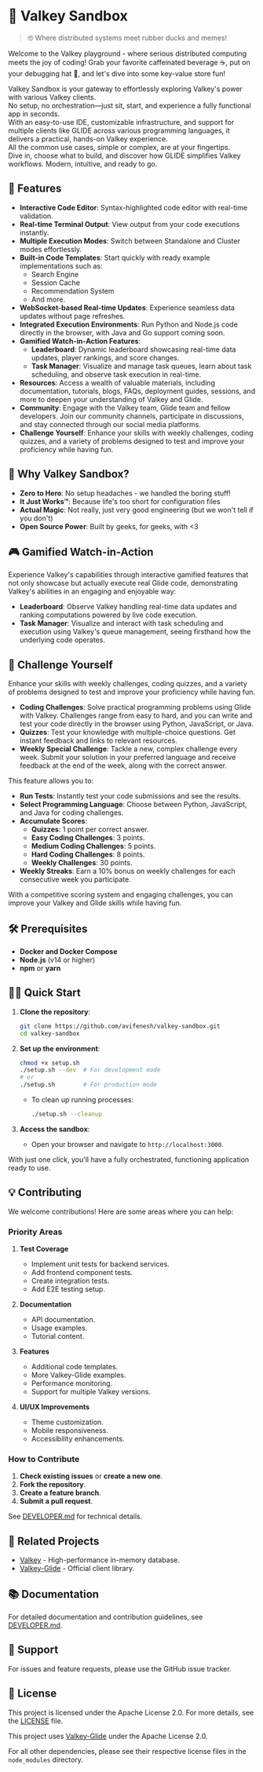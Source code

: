 # 🚀 Valkey Sandbox

> 🤓 Where distributed systems meet rubber ducks and memes!

Welcome to the Valkey playground - where serious distributed computing meets the joy of coding! Grab your favorite caffeinated beverage ☕, put on your debugging hat 🎩, and let's dive into some key-value store fun!

Valkey Sandbox is your gateway to effortlessly exploring Valkey's power with various Valkey clients.  
No setup, no orchestration—just sit, start, and experience a fully functional app in seconds.  
With an easy-to-use IDE, customizable infrastructure, and support for multiple clients like GLIDE across various programming languages, it delivers a practical, hands-on Valkey experience.  
All the common use cases, simple or complex, are at your fingertips.  
Dive in, choose what to build, and discover how GLIDE simplifies Valkey workflows. Modern, intuitive, and ready to go.

## 🚀 Features

- **Interactive Code Editor**: Syntax-highlighted code editor with real-time validation.
- **Real-time Terminal Output**: View output from your code executions instantly.
- **Multiple Execution Modes**: Switch between Standalone and Cluster modes effortlessly.
- **Built-in Code Templates**: Start quickly with ready example implementations such as:
  - Search Engine
  - Session Cache
  - Recommendation System
  - And more.
- **WebSocket-based Real-time Updates**: Experience seamless data updates without page refreshes.
- **Integrated Execution Environments**: Run Python and Node.js code directly in the browser, with Java and Go support coming soon.
- **Gamified Watch-in-Action Features**:
  - **Leaderboard**: Dynamic leaderboard showcasing real-time data updates, player rankings, and score changes.
  - **Task Manager**: Visualize and manage task queues, learn about task scheduling, and observe task execution in real-time.
- **Resources**: Access a wealth of valuable materials, including documentation, tutorials, blogs, FAQs, deployment guides, sessions, and more to deepen your understanding of Valkey and Glide.
- **Community**: Engage with the Valkey team, Glide team and fellow developers. Join our community channels, participate in discussions, and stay connected through our social media platforms.
- **Challenge Yourself**: Enhance your skills with weekly challenges, coding quizzes, and a variety of problems designed to test and improve your proficiency while having fun.

## 🦆 Why Valkey Sandbox?

- **Zero to Hero**: No setup headaches - we handled the boring stuff!
- **It Just Works™**: Because life's too short for configuration files
- **Actual Magic**: Not really, just very good engineering (but we won't tell if you don't)
- **Open Source Power**: Built by geeks, for geeks, with <3

## 🎮 Gamified Watch-in-Action

Experience Valkey's capabilities through interactive gamified features that not only showcase but actually execute real Glide code, demonstrating Valkey's abilities in an engaging and enjoyable way:

- **Leaderboard**: Observe Valkey handling real-time data updates and ranking computations powered by live code execution.
- **Task Manager**: Visualize and interact with task scheduling and execution using Valkey's queue management, seeing firsthand how the underlying code operates.

## 🎯 Challenge Yourself

Enhance your skills with weekly challenges, coding quizzes, and a variety of problems designed to test and improve your proficiency while having fun.

- **Coding Challenges**: Solve practical programming problems using Glide with Valkey. Challenges range from easy to hard, and you can write and test your code directly in the browser using Python, JavaScript, or Java.
- **Quizzes**: Test your knowledge with multiple-choice questions. Get instant feedback and links to relevant resources.
- **Weekly Special Challenge**: Tackle a new, complex challenge every week. Submit your solution in your preferred language and receive feedback at the end of the week, along with the correct answer.

This feature allows you to:

- **Run Tests**: Instantly test your code submissions and see the results.
- **Select Programming Language**: Choose between Python, JavaScript, and Java for coding challenges.
- **Accumulate Scores**:
  - **Quizzes**: 1 point per correct answer.
  - **Easy Coding Challenges**: 3 points.
  - **Medium Coding Challenges**: 5 points.
  - **Hard Coding Challenges**: 8 points.
  - **Weekly Challenges**: 30 points.
- **Weekly Streaks**: Earn a 10% bonus on weekly challenges for each consecutive week you participate.

With a competitive scoring system and engaging challenges, you can improve your Valkey and Glide skills while having fun.

## 🛠️ Prerequisites

- **Docker and Docker Compose**
- **Node.js** (v14 or higher)
- **npm** or **yarn**

## 🏃‍♂️ Quick Start

1. **Clone the repository**:
   ```bash
   git clone https://github.com/avifenesh/valkey-sandbox.git
   cd valkey-sandbox
   ```
2. **Set up the environment**:

   ```bash
   chmod +x setup.sh
   ./setup.sh --dev  # For development mode
   # or
   ./setup.sh        # For production mode
   ```

   - To clean up running processes:
     ```bash
     ./setup.sh --cleanup
     ```

3. **Access the sandbox**:
   - Open your browser and navigate to `http://localhost:3000`.

With just one click, you'll have a fully orchestrated, functioning application ready to use.

## 💡 Contributing

We welcome contributions! Here are some areas where you can help:

### Priority Areas

1. **Test Coverage**

   - Implement unit tests for backend services.
   - Add frontend component tests.
   - Create integration tests.
   - Add E2E testing setup.

2. **Documentation**

   - API documentation.
   - Usage examples.
   - Tutorial content.

3. **Features**

   - Additional code templates.
   - More Valkey-Glide examples.
   - Performance monitoring.
   - Support for multiple Valkey versions.

4. **UI/UX Improvements**
   - Theme customization.
   - Mobile responsiveness.
   - Accessibility enhancements.

### How to Contribute

1. **Check existing issues** or **create a new one**.
2. **Fork the repository**.
3. **Create a feature branch**.
4. **Submit a pull request**.

See [DEVELOPER.md](DEVELOPER.md) for technical details.

## 🔗 Related Projects

- [Valkey](https://valkey.io/) - High-performance in-memory database.
- [Valkey-Glide](https://github.com/valkey-io/valkey-glide) - Official client library.

## 📚 Documentation

For detailed documentation and contribution guidelines, see [DEVELOPER.md](DEVELOPER.md).

## 🤝 Support

For issues and feature requests, please use the GitHub issue tracker.

## 📜 License

This project is licensed under the Apache License 2.0. For more details, see the [LICENSE](LICENSE) file.

This project uses [Valkey-Glide](https://github.com/valkey-io/valkey-glide/blob/main/LICENSE) under the Apache License 2.0.

For all other dependencies, please see their respective license files in the `node_modules` directory.
